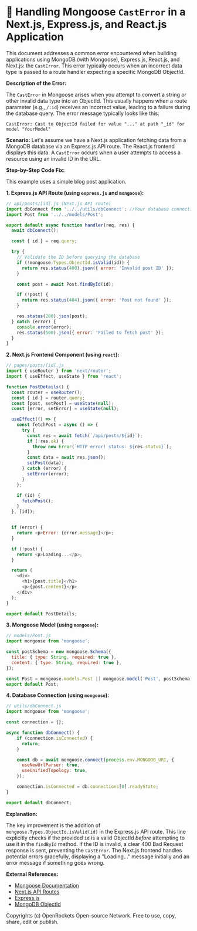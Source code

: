 # 🐞 Handling Mongoose `CastError` in a Next.js, Express.js, and React.js Application


This document addresses a common error encountered when building applications using MongoDB (with Mongoose), Express.js, React.js, and Next.js: the `CastError`. This error typically occurs when an incorrect data type is passed to a route handler expecting a specific MongoDB ObjectId.

**Description of the Error:**

The `CastError` in Mongoose arises when you attempt to convert a string or other invalid data type into an ObjectId.  This usually happens when a route parameter (e.g., `/:id`) receives an incorrect value, leading to a failure during the database query.  The error message typically looks like this:

```
CastError: Cast to ObjectId failed for value "..." at path "_id" for model "YourModel"
```

**Scenario:**  Let's assume we have a Next.js application fetching data from a MongoDB database via an Express.js API route. The React.js frontend displays this data.  A `CastError` occurs when a user attempts to access a resource using an invalid ID in the URL.


**Step-by-Step Code Fix:**

This example uses a simple blog post application.

**1. Express.js API Route (using `express.js` and `mongoose`):**

```javascript
// api/posts/[id].js (Next.js API route)
import dbConnect from '../../utils/dbConnect'; //Your database connection function
import Post from '../../models/Post';

export default async function handler(req, res) {
  await dbConnect();

  const { id } = req.query;

  try {
    // Validate the ID before querying the database
    if (!mongoose.Types.ObjectId.isValid(id)) {
      return res.status(400).json({ error: 'Invalid post ID' });
    }

    const post = await Post.findById(id);

    if (!post) {
      return res.status(404).json({ error: 'Post not found' });
    }

    res.status(200).json(post);
  } catch (error) {
    console.error(error);
    res.status(500).json({ error: 'Failed to fetch post' });
  }
}
```

**2. Next.js Frontend Component (using `react`):**

```javascript
// pages/posts/[id].js
import { useRouter } from 'next/router';
import { useEffect, useState } from 'react';

function PostDetails() {
  const router = useRouter();
  const { id } = router.query;
  const [post, setPost] = useState(null);
  const [error, setError] = useState(null);

  useEffect(() => {
    const fetchPost = async () => {
      try {
        const res = await fetch(`/api/posts/${id}`);
        if (!res.ok) {
          throw new Error(`HTTP error! status: ${res.status}`);
        }
        const data = await res.json();
        setPost(data);
      } catch (error) {
        setError(error);
      }
    };

    if (id) {
      fetchPost();
    }
  }, [id]);


  if (error) {
    return <p>Error: {error.message}</p>;
  }

  if (!post) {
    return <p>Loading...</p>;
  }

  return (
    <div>
      <h1>{post.title}</h1>
      <p>{post.content}</p>
    </div>
  );
}

export default PostDetails;
```

**3. Mongoose Model (using `mongoose`):**

```javascript
// models/Post.js
import mongoose from 'mongoose';

const postSchema = new mongoose.Schema({
  title: { type: String, required: true },
  content: { type: String, required: true },
});

const Post = mongoose.models.Post || mongoose.model('Post', postSchema);
export default Post;
```

**4. Database Connection (using `mongoose`):**

```javascript
// utils/dbConnect.js
import mongoose from 'mongoose';

const connection = {};

async function dbConnect() {
    if (connection.isConnected) {
      return;
    }

    const db = await mongoose.connect(process.env.MONGODB_URI, {
      useNewUrlParser: true,
      useUnifiedTopology: true,
    });

    connection.isConnected = db.connections[0].readyState;
}

export default dbConnect;

```

**Explanation:**

The key improvement is the addition of `mongoose.Types.ObjectId.isValid(id)` in the Express.js API route. This line explicitly checks if the provided `id` is a valid ObjectId *before* attempting to use it in the `findById` method. If the ID is invalid, a clear 400 Bad Request response is sent, preventing the `CastError`.  The Next.js frontend handles potential errors gracefully, displaying a "Loading..." message initially and an error message if something goes wrong.


**External References:**

* [Mongoose Documentation](https://mongoosejs.com/docs/guide.html)
* [Next.js API Routes](https://nextjs.org/docs/api-routes/introduction)
* [Express.js](https://expressjs.com/)
* [MongoDB ObjectId](https://docs.mongodb.com/manual/reference/method/ObjectId/)


Copyrights (c) OpenRockets Open-source Network. Free to use, copy, share, edit or publish.

